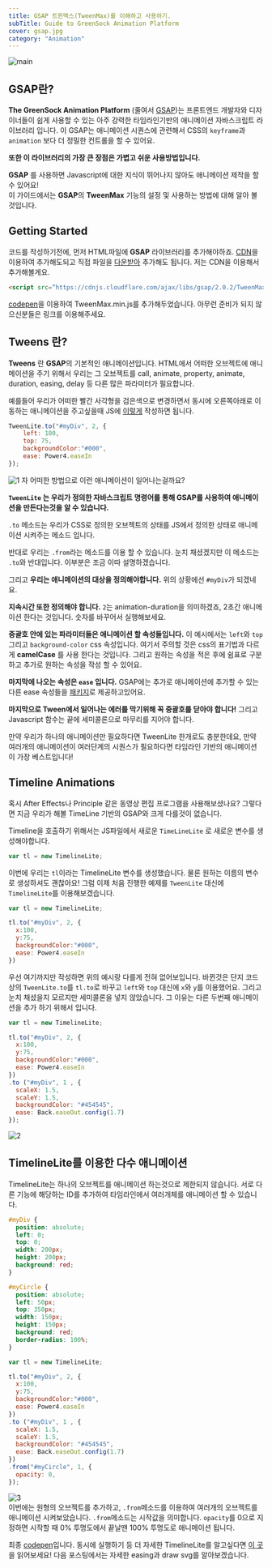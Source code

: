 ```yaml
---
title: GSAP 트윈맥스(TweenMax)를 이해하고 사용하기.
subTitle: Guide to GreenSock Animation Platform
cover: gsap.jpg
category: "Animation"
---
```

  
![main](logo.png)

## GSAP란?  
**The GreenSock Animation Platform** (줄여서 [GSAP](https://greensock.com/gsap))는 프론트엔드 개발자와 디자이너들이 쉽게 사용할 수 있는 아주 강력한 타임라인기반의 애니메이션 자바스크립트 라이브러리 입니다. 이 GSAP는 애니메이션 시퀀스에 관련해서 CSS의 <code>keyframe</code>과 <code>animation</code> 보다 더 정밀한 컨트롤을 할 수 있어요.  
  
**또한 이 라이브러리의 가장 큰 장점은 가볍고 쉬운 사용방법입니다.**  
  
**GSAP** 를 사용하면 Javascript에 대한 지식이 뛰어나지 않아도 애니메이션 제작을 할 수 있어요!  
이 가이드에서는 **GSAP**의 **TweenMax** 기능의 설정 및 사용하는 방법에 대해 알아 볼 것입니다.  
  
  
## Getting Started  
코드를 작성하기전에, 먼저 HTML파일에 **GSAP** 라이브러리를 추가해야하죠. [CDN](https://cdnjs.com/libraries/gsap)을 이용하여 추가해도되고 직접 파일을 [다운받아](https://greensock.com/tweenmax) 추가해도 됩니다. 저는 CDN을 이용해서 추가해볼게요.
```html
<script src=“https://cdnjs.cloudflare.com/ajax/libs/gsap/2.0.2/TweenMax.min.js"></script>
```
[codepen](https://codepen.io/anon/pen/jQybEm)을 이용하여 TweenMax.min.js를 추가해두었습니다. 아무런 준비가 되지 않으신분들은 링크를 이용해주세요.  
  
## Tweens 란?  
**Tweens** 란 **GSAP**의 기본적인 애니메이션입니다. HTML에서 어떠한 오브젝트에 애니메이션을 주기 위해서 우리는 그 오브젝트를 call, animate, property, animate, duration, easing, delay 등 다른 많은 파라미터가 필요합니다.  
  
예를들어 우리가 어떠한 빨간 사각형을 검은색으로 변경하면서 동시에 오른쪽아래로 이동하는 애니메이션을 주고싶을때 JS에 [이렇게](https://codepen.io/anon/pen/jQybEm) 작성하면 됩니다.
```javascript
TweenLite.to("#myDiv", 2, {
    left: 100,
    top: 75,
    backgroundColor:"#000",
    ease: Power4.easeIn
});
```
![1](1.gif)
자 어떠한 방법으로 이런 애니메이션이 일어나는걸까요?  
  
**<code>TweenLite</code> 는 우리가 정의한 자바스크립트 명령어를 통해 GSAP를 사용하여 애니메이션을 만든다는것을 알 수 있습니다.**  
  
<code>.to</code> 메소드는 우리가 CSS로 정의한 오브젝트의 상태를 JS에서 정의한 상태로 애니메이션 시켜주는 메소드 입니다.  
  
반대로 우리는 <code>.from</code>라는 메소드를 이용 할 수 있습니다. 눈치 채셨겠지만 이 메소드는 <code>.to</code>와 반대입니다. 이부분은 조금 이따 설명하겠습니다.  
  
그리고 **우리는 애니메이션의 대상을 정의해야합니다.** 위의 상황에선 <code>#myDiv</code>가 되겠네요.  
  
**지속시간 또한 정의해야 합니다.** <code>2</code>는 animation-duration을 의미하겠죠, 2초간 애니메이션 한다는 것입니다. 숫자를 바꾸어서 실행해보세요.  
  
**중괄호 안에 있는 파라미터들은 애니메이션 할 속성들입니다.** 이 예시에서는 <code>left</code>와 <code>top</code> 그리고 <code>background-color</code> css 속성입니다. 여기서 주의할 것은 css의 표기법과 다르게 **camelCase** 를 사용 한다는 것입니다. 그리고 원하는 속성을 적은 후에 쉼표로 구분하고 추가로 원하는 속성을 작성 할 수 있어요.  
  
**마지막에 나오는 속성은 <code>ease</code> 입니다.** GSAP에는 추가로 애니메이션에 추가할 수 있는 다른 ease 속성들을 [패키지](https://greensock.com/docs/Easing)로 제공하고있어요.  
  
**마지막으로 Tween에서 일어나는 에러를 막기위해 꼭 중괄호를 닫아야 합니다!** 그리고 Javascript 함수는 끝에 세미콜론으로 마무리를 지어야 합니다.  
  
만약 우리가 하나의 애니메이션만 필요하다면 TweenLite 한개로도 충분한데요, 만약 여러개의 애니메이션이 여러단계의 시퀀스가 필요하다면 타임라인 기반의 애니메이션이 가장 베스트입니다!  
  
## Timeline Animations  
혹시 After Effects나 Principle 같은 동영상 편집 프로그램을 사용해보셨나요? 그렇다면 지금 우리가 해볼 TimeLine 기반의 GSAP와 크게 다를것이 없습니다.  
  
Timeline을 호출하기 위해서는 JS파일에서 새로운 <code>TimeLineLite</code> 로 새로운 변수를 생성해야합니다.
```javascript
var tl = new TimelineLite;
```
이번에 우리는 <code>tl</code>이라는 TimelineLite 변수를 생성했습니다. 물론 원하는 이름의 변수로 생성하셔도 괜찮아요! 그럼 이제 처음 진행한 예제를 <code>TweenLite</code> 대신에 <code>TimelineLite</code>를 이용해보겠습니다.  
  
```javascript
var tl = new TimelineLite;

tl.to("#myDiv", 2, {
  x:100,
  y:75,
  backgroundColor:"#000",
  ease: Power4.easeIn
})

```
우선 여기까지만 작성하면 위의 예시랑 다를게 전혀 없어보입니다. 바뀐것은 단지 코드상의 <code>TweenLite.to</code>를 <code>tl.to</code>로 바꾸고 <code>left</code>와 <code>top</code> 대신에 <code>x</code>와 <code>y</code>를 이용했어요. 그리고 눈치 채셨을지 모르지만 세미콜론을 넣지 않았습니다. 그 이유는 다른 두번째 애니메이션을 추가 하기 위해서 입니다.
```javascript
var tl = new TimelineLite;

tl.to("#myDiv", 2, {
  x:100,
  y:75,
  backgroundColor:"#000",
  ease: Power4.easeIn
})
.to ("#myDiv", 1 , {
  scaleX: 1.5,
  scaleY: 1.5,
  backgroundColor: "#454545",
  ease: Back.easeOut.config(1.7)
});
```
![2](2.gif)
  
## TimelineLite를 이용한 다수 애니메이션
TimelineLite는 하나의 오브젝트를 애니메이션 하는것으로 제한되지 않습니다. 서로 다른 기능에 해당하는 ID를 추가하여 타임라인에서 여러개체를 애니메이션 할 수 있습니다.
```css
#myDiv {
  position: absolute;
  left: 0;
  top: 0;
  width: 200px;
  height: 200px;
  background: red;
}

#myCircle {
  position: absolute;
  left: 50px;
  top: 350px;
  width: 150px;
  height: 150px;
  background: red;
  border-radius: 100%;
}
```
```javascript
var tl = new TimelineLite;

tl.to("#myDiv", 2, {
  x:100,
  y:75,
  backgroundColor:"#000",
  ease: Power4.easeIn
})
.to ("#myDiv", 1 , {
  scaleX: 1.5,
  scaleY: 1.5,
  backgroundColor: "#454545",
  ease: Back.easeOut.config(1.7)
})
.from("#myCircle", 1, {
  opacity: 0,
});
```
![3](3.gif)  
이번에는 원형의 오브젝트를 추가하고, <code>.from</code>메소드를 이용하여 여러개의 오브젝트를 애니메이션 시켜보았습니다. <code>.from</code>메소드는 시작값을 의미합니다. <code>opacity</code>를 0으로 지정하면 시작할 때 0% 투명도에서 끝날땐 100% 투명도로 애니메이션 됩니다.  
  
최종 [codepen](https://codepen.io/anon/pen/jQybEm)입니다. 동시에 실행하기 등 더 자세한 TimelineLite를 알고싶다면 [이 곳](https://greensock.com/docs/TimelineLite)을 읽어보세요! 다음 포스팅에서는 자세한 easing과 draw svg를 알아보겠습니다.